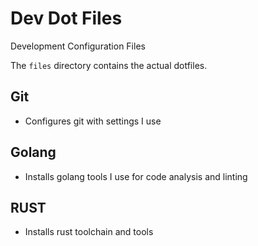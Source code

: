 # Dev Dot Files

Development Configuration Files

The `files` directory contains the actual dotfiles.

## Git

* Configures git with settings I use

## Golang

* Installs golang tools I use for code analysis and linting

## RUST
* Installs rust toolchain and tools
